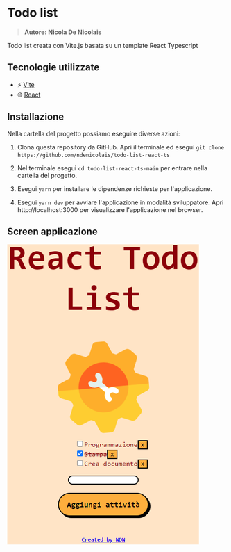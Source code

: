 # Todo list

> <b>Autore: Nicola De Nicolais</b>

Todo list creata con Vite.js basata su un template React Typescript

## Tecnologie utilizzate
- ⚡ [Vite](https://vitejs.dev)
- 🌐 [React](https://reactjs.org/)
## Installazione
Nella cartella del progetto possiamo eseguire diverse azioni:

1) Clona questa repository da GitHub. Apri il terminale ed esegui `git clone https://github.com/ndenicolais/todo-list-react-ts`

2) Nel terminale esegui    `cd todo-list-react-ts-main` per entrare nella cartella del progetto.

3) Esegui `yarn` per installare le dipendenze richieste per l'applicazione.

4) Esegui `yarn dev` per avviare l'applicazione in modalità sviluppatore.
Apri http://localhost:3000 per visualizzare l'applicazione nel browser.

## Screen  applicazione

<img src='todo-list-react-ts-screen.png'>